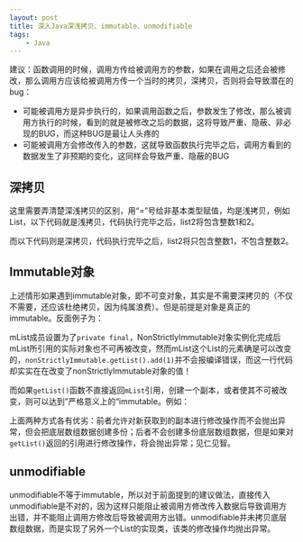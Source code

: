 ```yaml
---
layout: post
title: 深入Java深浅拷贝、immutable、unmodifiable
tags:
    - Java
---
```


建议：函数调用的时候，调用方传给被调用方的参数，如果在调用之后还会被修改，那么调用方应该给被调用方传一个当时的拷贝，深拷贝，否则将会导致潜在的bug：

+  可能被调用方是异步执行的，如果调用函数之后，参数发生了修改，那么被调用方执行的时候，看到的就是被修改之后的数据，这将导致严重、隐蔽、非必现的BUG，而这种BUG是最让人头疼的
+  可能被调用方会修改传入的参数，这就导致函数执行完毕之后，调用方看到的数据发生了非预期的变化，这同样会导致严重、隐蔽的BUG

## 深拷贝
这里需要弄清楚深浅拷贝的区别，用“=”号给非基本类型赋值，均是浅拷贝，例如List，以下代码就是浅拷贝，代码执行完毕之后，list2将包含整数1和2。

<p><script src="https://gist.github.com/Piasy/0ec6553bb96d8370f176.js?file=ShallowCopy.java"></script></p>

而以下代码则是深拷贝，代码执行完毕之后，list2将只包含整数1，不包含整数2。
  
<p><script src="https://gist.github.com/Piasy/0ec6553bb96d8370f176.js?file=DeepCopy.java"></script></p>

## Immutable对象
上述情形如果遇到immutable对象，即不可变对象，其实是不需要深拷贝的（不仅不需要，还应该杜绝拷贝，因为纯属浪费）。但是前提是对象是真正的immutable。反面例子为：

<p><script src="https://gist.github.com/Piasy/0ec6553bb96d8370f176.js?file=NonStrictlyImmutable.java"></script></p>

mList成员设置为了`private final`，NonStrictlyImmutable对象实例化完成后mList所引用的实际对象也不可再被改变，然而mList这个List的元素确是可以改变的，`nonStrictlyImmutable.getList().add(1)`并不会报编译错误，而这一行代码却实实在在改变了nonStrictlyImmutable对象的值！

而如果`getList()`函数不直接返回`mList`引用，创建一个副本，或者使其不可被改变，则可以达到”严格意义上的“immutable。例如：
  
<p><script src="https://gist.github.com/Piasy/0ec6553bb96d8370f176.js?file=StrictlyImmutable.java"></script></p>

上面两种方式各有优劣：前者允许对新获取到的副本进行修改操作而不会抛出异常，但会把底层数组数据创建多份；后者不会创建多份底层数组数据，但是如果对`getList()`返回的引用进行修改操作，将会抛出异常；见仁见智。

## unmodifiable
unmodifiable不等于immutable，所以对于前面提到的建议做法，直接传入unmodifiable是不对的，因为这样只能阻止被调用方修改传入数据后导致调用方出错，并不能阻止调用方修改后导致被调用方出错。unmodifiable并未拷贝底层数组数据，而是实现了另外一个List的实现类，该类的修改操作均抛出异常。